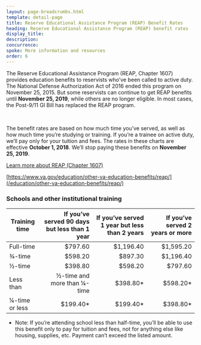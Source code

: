 ```yaml
---
layout: page-breadcrumbs.html
template: detail-page
title: Reserve Educational Assistance Program (REAP) Benefit Rates
heading: Reserve Educational Assistance Program (REAP) benefit rates
display_title: 
description: 
concurrence: 
spoke: More information and resources
order: 6 
---
```


<div class="va-introtext">

The Reserve Educational Assistance Program (REAP, Chapter 1607) provides education benefits to reservists who’ve been called
to active duty. The National Defense Authorization Act of 2016 ended this program on November 25, 2015. But some reservists
can continue to get REAP benefits until **November 25, 2019**, while others are no longer eligible. In most cases, the 
Post-9/11 GI Bill has replaced the REAP program. 

</br> 

The benefit rates are based on how much time you’ve served, as well as how much time you’re studying or training. If you’re a
trainee on active duty, we’ll pay only for your tuition and fees.  The rates in these charts are effective **October 1, 
2018**. We’ll stop paying these benefits on **November 25, 2019**. 

</div>

[Learn more about REAP (Chapter 1607)](https://www.benefits.va.gov/gibill/reap.asp)

[https://www.va.gov/education/other-va-education-benefits/reap/](/education/other-va-education-benefits/reap/)

### Schools and other institutional training
| **Training time** | **If you’ve served 90 days but less than 1 year** | **If you’ve served 1 year but less than 2 years** | **If you’ve served 2 years or more** |
|---|---:|---:|---:|
| Full-time |	$797.60	| $1,196.40	| $1,595.20 |
| ¾-time | $598.20 | $897.30 | $1,196.40 |
| ½-time | $398.80 | $598.20 | $797.60 |
| Less than | ½-time and more than ¼-time | $398.80\* | $598.20\*	| $797.60\* |
| ¼-time or less | $199.40\* | $199.40\* | $398.80\* |
* Note: If you’re attending school less than half-time, you’ll be able to use this benefit only to pay for tuition and fees,
not for anything else like housing, supplies, etc. Payment can’t exceed the listed amount.
